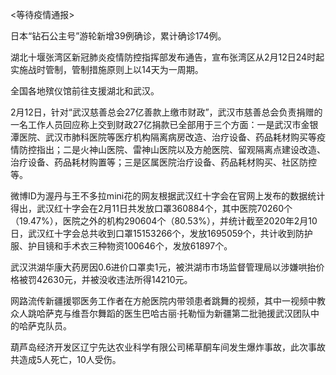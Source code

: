 <等待疫情通报>

日本“钻石公主号”游轮新增39例确诊，累计确诊174例。

湖北十堰张湾区新冠肺炎疫情防控指挥部发布通告，宣布张湾区从2月12日24时起实施战时管制，管制措施原则上以14天为一周期。

全国各地殡仪馆前往支援湖北和武汉。

2月12日，针对“武汉慈善总会27亿善款上缴市财政”，武汉市慈善总会负责捐赠的一名工作人员回应称上交到财政27亿捐款已全部用于三个方面：一是武汉市金银潭医院、武汉市肺科医院等医疗机构隔离病房改造、治疗设备、药品耗材购买等疫情防控指出；二是火神山医院、雷神山医院以及方舱医院、留观隔离点建设改造、治疗设备、药品耗材购置等；三是区属医院治疗设备、药品耗材购买、社区防控等。

微博ID为渥丹与王不多拉mini花的网友根据武汉红十字会在官网上发布的数据统计得出，武汉红十字会在2月11日共发放口罩360884个，其中医院70260个（19.47%），医院之外的机构290604个（80.53%），并统计截至2020年2月10日，武汉红十字会总共收到口罩15153266个，发放1695059个，共计收到防护服、护目镜和手术衣三种物资100646个，发放61897个。

武汉洪湖华康大药房因0.6进价口罩卖1元，被洪湖市市场监督管理局以涉嫌哄抬价格被罚42630元，并被没收违法所得14210元。

网路流传新疆援鄂医务工作者在方舱医院内带领患者跳舞的视频，其中一视频中教众人跳哈萨克与维吾尔舞蹈的医生巴哈古丽·托勒恒为新疆第二批驰援武汉团队中的哈萨克队员。

葫芦岛经济开发区辽宁先达农业科学有限公司稀草酮车间发生爆炸事故，此次事故共造成5人死亡，10人受伤。
